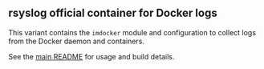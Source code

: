 ## rsyslog official container for Docker logs

This variant contains the `imdocker` module and configuration to collect logs from the Docker daemon and containers.

See the [main README](../../README.md) for usage and build details.
